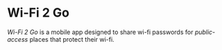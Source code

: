 # Wi-Fi 2 Go

_Wi-Fi 2 Go_ is a mobile app designed to share wi-fi passwords for *public-access* places that protect their wi-fi.